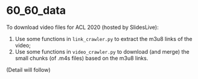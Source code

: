 # 60_60_data

To download video files for ACL 2020 (hosted by SlidesLive):
1. Use some functions in `link_crawler.py` to extract the m3u8 links of the video;
2. Use some functions in `video_crawler.py` to download (and merge) the small chunks (of .m4s files) based on the m3u8 links.

(Detail will follow)